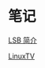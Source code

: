 # 笔记

[LSB 简介](http://www.ibm.com/developerworks/cn/linux/l-lsb-intr/index.html)  

[LinuxTV](http://www.linuxtv.org/)

